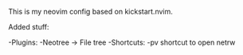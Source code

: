 This is my neovim config based on kickstart.nvim.

Added stuff:

-Plugins:
    -Neotree -> File tree
-Shortcuts:
    -<leader>pv shortcut to open netrw
